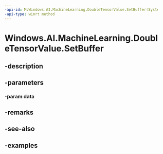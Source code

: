 ```yaml
---
-api-id: M:Windows.AI.MachineLearning.DoubleTensorValue.SetBuffer(System.Double[])
-api-type: winrt method
---
```


<!-- Method syntax.
public void DoubleTensorValue.SetBuffer(Double[] data)
-->

# Windows.AI.MachineLearning.DoubleTensorValue.SetBuffer

## -description

## -parameters
### -param data

## -remarks

## -see-also

## -examples

